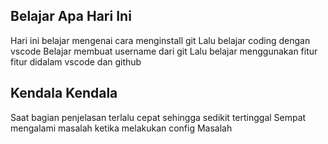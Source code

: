 ## Belajar Apa Hari Ini 
Hari ini belajar mengenai cara menginstall git
Lalu belajar coding dengan vscode
Belajar membuat username dari git 
Lalu belajar menggunakan fitur fitur didalam vscode dan github

## Kendala Kendala
Saat bagian penjelasan terlalu cepat sehingga sedikit tertinggal
Sempat mengalami masalah ketika melakukan config
Masalah